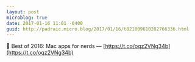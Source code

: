 ```yaml
---
layout: post
microblog: true
date: 2017-01-16 11:01 -0400
guid: http://padraic.micro.blog/2017/01/16/t821009610282766336.html
---
```

🔗 Best of 2016: Mac apps for nerds — [https://t.co/oqz2VNg34b](https://t.co/oqz2VNg34b)
